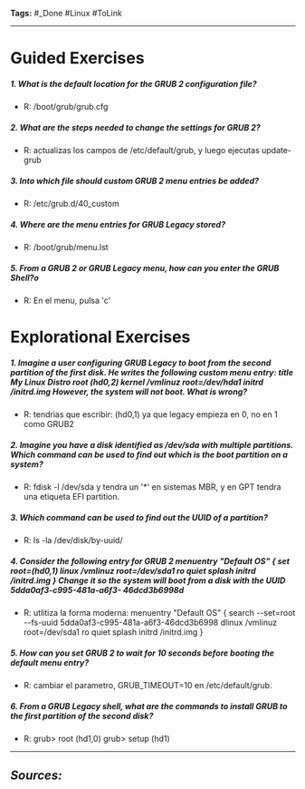 **Tags:** #_Done 
 #Linux  #ToLink 
- - -
# Guided Exercises
##### 1. What is the default location for the GRUB 2 configuration file?
- R: /boot/grub/grub.cfg
##### 2. What are the steps needed to change the settings for GRUB 2?
- R: actualizas los campos de  /etc/default/grub, y luego ejecutas update-grub
##### 3. Into which file should custom GRUB 2 menu entries be added?
- R: /etc/grub.d/40_custom
##### 4. Where are the menu entries for GRUB Legacy stored?
- R: /boot/grub/menu.lst 
##### 5. From a GRUB 2 or GRUB Legacy menu, how can you enter the GRUB Shell?o
- R: En el menu, pulsa 'c'
# Explorational Exercises
##### 1. Imagine a user configuring GRUB Legacy to boot from the second partition of the first disk. He writes the following custom menu entry: title My Linux Distro root (hd0,2) kernel /vmlinuz root=/dev/hda1 initrd /initrd.img However, the system will not boot. What is wrong?
- R:  tendrias que escribir: (hd0,1) ya que legacy empieza en 0, no en 1 como GRUB2
##### 2. Imagine you have a disk identified as /dev/sda with multiple partitions. Which command can be used to find out which is the boot partition on a system?
- R: fdisk -l /dev/sda y tendra un '*' en sistemas MBR, y en GPT tendra una etiqueta EFI partition.
##### 3. Which command can be used to find out the UUID of a partition?
- R:   ls -la /dev/disk/by-uuid/ 
##### 4. Consider the following entry for GRUB 2 menuentry "Default OS" { set root=(hd0,1) linux /vmlinuz root=/dev/sda1 ro quiet splash initrd /initrd.img } Change it so the system will boot from a disk with the UUID 5dda0af3-c995-481a-a6f3- 46dcd3b6998d
- R:  utlitiza la forma moderna: menuentry "Default OS" { search --set=root --fs-uuid 5dda0af3-c995-481a-a6f3-46dcd3b6998 dlinux /vmlinuz root=/dev/sda1 ro quiet splash initrd /initrd.img }
##### 5. How can you set GRUB 2 to wait for 10 seconds before booting the default menu entry?
- R: cambiar el parametro,  GRUB_TIMEOUT=10  en /etc/default/grub.
##### 6. From a GRUB Legacy shell, what are the commands to install GRUB to the first partition of the second disk?
- R:  grub> root (hd1,0)
grub> setup (hd1)

- - - 
## ***Sources:***